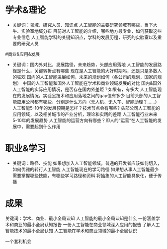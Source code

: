 # 学术&理论
- 关键词：领域、研究人员、知识点
人工智能的主要研究领域有哪些，当下大牛、实验室地域分布
目前对人工智能的介绍，哪些地方最专业，如何获取这些专业信息
人工智能学科的关键知识点，学科的发展历程，研究的实验室以及重要的研究人员

#商业&应用&发展
- 关键词：国内外对比，发展路径，未来趋势，头部应用落地
人工智能的发展路径是什么，关键转折点有哪些
现在是人工智能的大好时期吗，还是只是多数人的狂欢
国内的人工智能进展如何，未来的规划如何（各公司的规划，国家的规划）
中国的人工智能和国外人工智能在学术和商业领域发展的对比
国内&国外人工智能的实际应用情况，是否存在国内外差距？如果有，有多大
人工智能现在的发展情况，实验室技术和应用落地之间的gap值有多少
目前头部的人工智能应用公司都有哪些，分别是什么方向（无人机、无人车、智能助理？……）
人工智能5-10年的发展预期是怎样？技术节点会有哪些?
头部公司人工智能的应用领域，以及相关城市的产业分析，理论和实践的差距
人工智能行业未来5-10年的发展趋势
人工智能的运营方向有哪些？即人的“运营”在人工智能的发展中，需要起到什么作用
# 职业&学习
- 关键词：路径、技能
如果想加入人工智能领域，普通的开发者应该如何切入，如何优雅的转行人工智能
人工智能现在的学习路径
如果想从事人工智能最少需要掌握哪些技能，有哪些学习路径和资料
将抽象的人工智能具象化，便于传播
# 成果
关键词：学术、商业、最小全局认知
人工智能的最小全局认知是什么
一份涵盖学术和商业的最小全局认知报告
一份人工智能在商业领域深入应用的报告
了解人工智能技术的最小全局认知
人工智能在学术和商业领域的最小全局认识

一个套利机会



